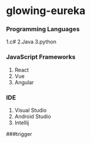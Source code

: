 # glowing-eureka

### Programming Languages

1.c#
2.Java
3.python

### JavaScript Frameworks

1. React
2. Vue
3. Angular

### IDE

1. Visual Studio
2. Android Studio
3. Intellij

###trigger
